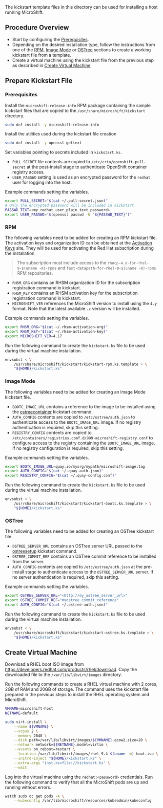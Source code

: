 The kickstart template files in this directory can be used for installing
a host running MicroShift.

## Procedure Overview

* Start by configuring the [Prerequisites](#prerequisites).
* Depending on the desired installation type, follow the instructions from one of
  the [RPM](#RPM), [Image Mode](#image-mode) or [OSTree](#OSTree) sections to
  create a working kickstart file from a template.
* Create a virtual machine using the kickstart file from the previous step as
  described in [Create Virtual Machine](#create-virtual-machine)


## Prepare Kickstart File

### Prerequisites

Install the `microshift-release-info` RPM package containing the sample kickstart
files that are copied to the `/usr/share/microshift/kickstart` directory.

```bash
sudo dnf install -y microshift-release-info
```

Install the utilities used during the kickstart file creation.

```bash
sudo dnf install -y openssl gettext
```

Set variables pointing to secrets included in `kickstart.ks`.

* `PULL_SECRET` file contents are copied to `/etc/crio/openshift-pull-secret`
  at the post-install stage to authenticate OpenShift container registry access.
* `USER_PASSWD` setting is used as an encrypted password for the `redhat` user
  for logging into the host.

Example commands setting the variables.

```bash
export PULL_SECRET="$(cat ~/.pull-secret.json)"
# Only the encrypted password will be included in kickstart
PASSWD_TEXT=<my_redhat_user_plain_text_password>
export USER_PASSWD="$(openssl passwd -6 "${PASSWD_TEXT}")"
```

### RPM

The following variables need to be added for creating an RPM kickstart file.
The activation keys and organization ID can be obtained at the [Activation Keys](https://console.redhat.com/insights/connector/activation-keys) site.
They will be used for activating the Red Hat subscription during the installation.

> The subscription must include access to the `rhocp-4.x-for-rhel-9-$(uname -m)-rpms`
> and `fast-datapath-for-rhel-9-$(uname -m)-rpms` RPM repositories.

* `RHSM_ORG` contains an RHSM organization ID for the subscription registration
  command in kickstart.
* `RHSM_KEY` contains an RHSM activation key for the subscription registration
  command in kickstart.
* `MICROSHIFT_VER` references the MicroShift version to install using the `4.y`
  format. Note that the latest available `.z` version will be installed.

Example commands setting the variables.

```bash
export RHSM_ORG="$(cat ~/.rhsm-activation-org)"
export RHSM_KEY="$(cat ~/.rhsm-activation-key)"
export MICROSHIFT_VER=4.17
```

Run the following command to create the `kickstart.ks` file to be used during
the virtual machine installation.

```bash
envsubst < \
    /usr/share/microshift/kickstart/kickstart-rpm.ks.template > \
    "${HOME}/kickstart.ks"
```

### Image Mode

The following variables need to be added for creating an Image Mode kickstart file.

* `BOOTC_IMAGE_URL` contains a reference to the image to be installed using the
  [ostreecontainer](https://pykickstart.readthedocs.io/en/latest/kickstart-docs.html#ostreecontainer) kickstart command.
* `AUTH_CONFIG` contents are copied to `/etc/ostree/auth.json` to authenticate
  access to the `BOOTC_IMAGE_URL` image. If no registry authentication is required,
  skip this setting.
* `REGISTRY_CONFIG` contents are copied to `/etc/containers/registries.conf.d/999-microshift-registry.conf`
  to configure access to the registry containing the `BOOTC_IMAGE_URL` image.
  If no registry configuration is required, skip this setting.

Example commands setting the variables.

```bash
export BOOTC_IMAGE_URL=quay.io/myorg/mypath/microshift-image:tag
export AUTH_CONFIG="$(cat ~/.quay-auth.json)"
export REGISTRY_CONFIG="$(cat ~/.quay-config.conf)"
```

Run the following command to create the `kickstart.ks` file to be used during
the virtual machine installation.

```bash
envsubst < \
    /usr/share/microshift/kickstart/kickstart-bootc.ks.template > \
    "${HOME}/kickstart.ks"
```

### OSTree

The following variables need to be added for creating an OSTree kickstart file.

* `OSTREE_SERVER_URL` contains an OSTree server URL passed to the
  [ostreesetup](https://pykickstart.readthedocs.io/en/latest/kickstart-docs.html#ostreesetup) kickstart command.
* `OSTREE_COMMIT_REF` contains an OSTree commit reference to be installed from
  the server.
* `AUTH_CONFIG` contents are copied to `/etc/ostree/auth.json` at the pre-install
  stage to authenticate access to the `OSTREE_SERVER_URL` server. If no server
  authentication is required, skip this setting.

Example commands setting the variables.

```bash
export OSTREE_SERVER_URL="<http://my_ostree_server_url>"
export OSTREE_COMMIT_REF="myostree_commit_reference"
export AUTH_CONFIG="$(cat ~/.ostree-auth.json)"
```

Run the following command to create the `kickstart.ks` file to be used during
the virtual machine installation.

```bash
envsubst < \
    /usr/share/microshift/kickstart/kickstart-ostree.ks.template > \
    "${HOME}/kickstart.ks"
```

## Create Virtual Machine

Download a RHEL boot ISO image from https://developers.redhat.com/products/rhel/download.
Copy the downloaded file to the `/var/lib/libvirt/images` directory.

Run the following commands to create a RHEL virtual machine with 2 cores, 2GB of
RAM and 20GB of storage. The command uses the kickstart file prepared in the
previous steps to install the RHEL operating system and MicroShift.

```bash
VMNAME=microshift-host
NETNAME=default

sudo virt-install \
    --name ${VMNAME} \
    --vcpus 2 \
    --memory 2048 \
    --disk path=/var/lib/libvirt/images/${VMNAME}.qcow2,size=20 \
    --network network=${NETNAME},model=virtio \
    --events on_reboot=restart \
    --location /var/lib/libvirt/images/rhel-9.4-$(uname -m)-boot.iso \
    --initrd-inject "${HOME}/kickstart.ks" \
    --extra-args "inst.ks=file://kickstart.ks" \
    --wait
```

Log into the virtual machine using the `redhat:<password>` credentials.
Run the following command to verify that all the MicroShift pods are up and running
without errors.

```bash
watch sudo oc get pods -A \
    --kubeconfig /var/lib/microshift/resources/kubeadmin/kubeconfig
```
